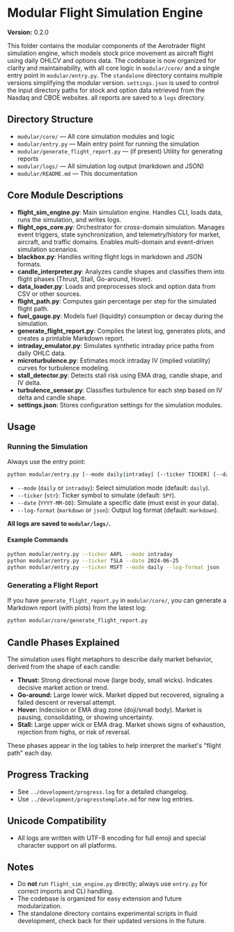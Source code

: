 # Modular Flight Simulation Engine

**Version:** 0.2.0

This folder contains the modular components of the Aerotrader flight simulation engine, which models stock price movement as aircraft flight using daily OHLCV and options data. The codebase is now organized for clarity and maintainability, with all core logic in `modular/core/` and a single entry point in `modular/entry.py`. The `standalone` directory contains multiple versions simplifying the modular version. `settings.json` is used to control the input directory paths for stock and option data retrieved from the Nasdaq and CBOE websites. all reports are saved to a `logs` directory.

## Directory Structure

- `modular/core/` — All core simulation modules and logic
- `modular/entry.py` — Main entry point for running the simulation
- `modular/generate_flight_report.py` — (if present) Utility for generating reports
- `modular/logs/` — All simulation log output (markdown and JSON)
- `modular/README.md` — This documentation

## Core Module Descriptions

- **flight_sim_engine.py**: Main simulation engine. Handles CLI, loads data, runs the simulation, and writes logs.
- **flight_ops_core.py**: Orchestrator for cross-domain simulation. Manages event triggers, state synchronization, and telemetry/history for market, aircraft, and traffic domains. Enables multi-domain and event-driven simulation scenarios.
- **blackbox.py**: Handles writing flight logs in markdown and JSON formats.
- **candle_interpreter.py**: Analyzes candle shapes and classifies them into flight phases (Thrust, Stall, Go-around, Hover).
- **data_loader.py**: Loads and preprocesses stock and option data from CSV or other sources.
- **flight_path.py**: Computes gain percentage per step for the simulated flight path.
- **fuel_gauge.py**: Models fuel (liquidity) consumption or decay during the simulation.
- **generate_flight_report.py**: Compiles the latest log, generates plots, and creates a printable Markdown report.
- **intraday_emulator.py**: Simulates synthetic intraday price paths from daily OHLC data.
- **microturbulence.py**: Estimates mock intraday IV (implied volatility) curves for turbulence modeling.
- **stall_detector.py**: Detects stall risk using EMA drag, candle shape, and IV delta.
- **turbulence_sensor.py**: Classifies turbulence for each step based on IV delta and candle shape.
- **settings.json**: Stores configuration settings for the simulation modules.

## Usage

### Running the Simulation
Always use the entry point:
```bash
python modular/entry.py [--mode daily|intraday] [--ticker TICKER] [--date YYYY-MM-DD] [--log-format markdown|json]
```
- `--mode` (`daily` or `intraday`): Select simulation mode (default: `daily`).
- `--ticker` (`str`): Ticker symbol to simulate (default: `SPY`).
- `--date` (`YYYY-MM-DD`): Simulate a specific date (must exist in your data).
- `--log-format` (`markdown` or `json`): Output log format (default: `markdown`).

**All logs are saved to `modular/logs/`.**

#### Example Commands
```bash
python modular/entry.py --ticker AAPL --mode intraday
python modular/entry.py --ticker TSLA --date 2024-06-25
python modular/entry.py --ticker MSFT --mode daily --log-format json
```

### Generating a Flight Report
If you have `generate_flight_report.py` in `modular/core/`, you can generate a Markdown report (with plots) from the latest log:
```bash
python modular/core/generate_flight_report.py
```

## Candle Phases Explained

The simulation uses flight metaphors to describe daily market behavior, derived from the shape of each candle:

- **Thrust:** Strong directional move (large body, small wicks). Indicates decisive market action or trend.
- **Go-around:** Large lower wick. Market dipped but recovered, signaling a failed descent or reversal attempt.
- **Hover:** Indecision or EMA drag zone (doji/small body). Market is pausing, consolidating, or showing uncertainty.
- **Stall:** Large upper wick or EMA drag. Market shows signs of exhaustion, rejection from highs, or risk of reversal.

These phases appear in the log tables to help interpret the market's "flight path" each day.

## Progress Tracking
- See `../development/progress.log` for a detailed changelog.
- Use `../development/progresstemplate.md` for new log entries.

## Unicode Compatibility
- All logs are written with UTF-8 encoding for full emoji and special character support on all platforms.

## Notes
- Do **not** run `flight_sim_engine.py` directly; always use `entry.py` for correct imports and CLI handling.
- The codebase is organized for easy extension and future modularization. 
- The standalone directory contains experimental scripts in fluid development, check back for their updated versions in the future.